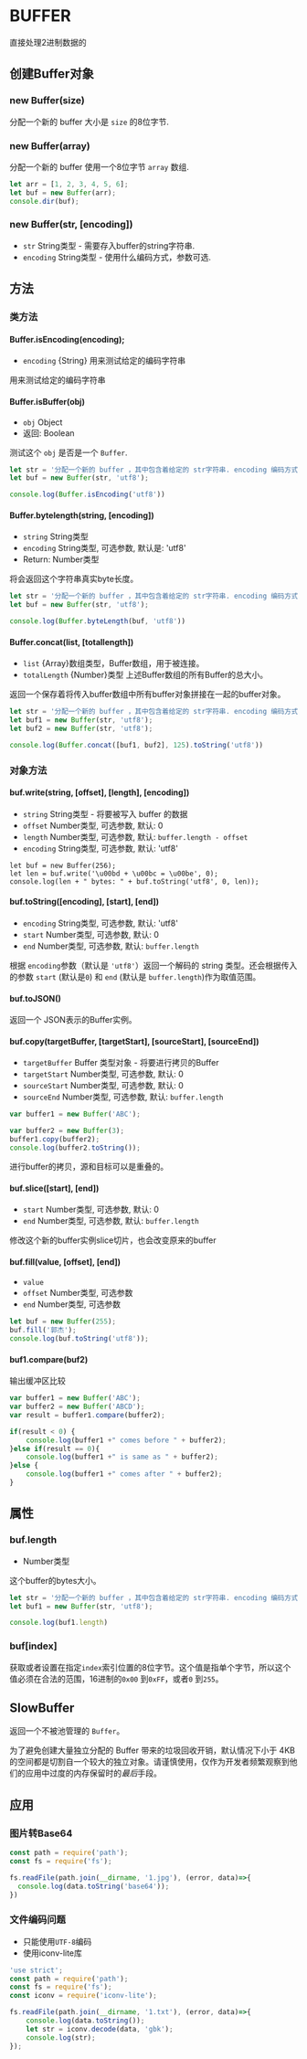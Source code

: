 # BUFFER

直接处理2进制数据的

## 创建Buffer对象

### new Buffer(size)

分配一个新的 buffer 大小是 `size` 的8位字节.

### new Buffer(array)

分配一个新的 buffer 使用一个8位字节 `array` 数组.

````javascript
let arr = [1, 2, 3, 4, 5, 6];
let buf = new Buffer(arr);
console.dir(buf);
````

### new Buffer(str, [encoding])

- `str` String类型 - 需要存入buffer的string字符串.
- `encoding` String类型 - 使用什么编码方式，参数可选.

## 方法

### 类方法

#### Buffer.isEncoding(encoding);

- `encoding` {String} 用来测试给定的编码字符串

用来测试给定的编码字符串

#### Buffer.isBuffer(obj)

- `obj` Object
- 返回: Boolean

测试这个 `obj` 是否是一个 `Buffer`.

```javascript
let str = '分配一个新的 buffer ，其中包含着给定的 str字符串. encoding 编码方式默认是：';
let buf = new Buffer(str, 'utf8');

console.log(Buffer.isEncoding('utf8'))
```

#### Buffer.bytelength(string, [encoding])

- `string` String类型
- `encoding` String类型, 可选参数, 默认是: 'utf8'
- Return: Number类型

将会返回这个字符串真实byte长度。

```javascript
let str = '分配一个新的 buffer ，其中包含着给定的 str字符串. encoding 编码方式默认是：';
let buf = new Buffer(str, 'utf8');

console.log(Buffer.byteLength(buf, 'utf8'))
```

#### Buffer.concat(list, [totallength])

- `list` {Array}数组类型，Buffer数组，用于被连接。
- `totalLength` {Number}类型 上述Buffer数组的所有Buffer的总大小。

返回一个保存着将传入buffer数组中所有buffer对象拼接在一起的buffer对象。

```javascript
let str = '分配一个新的 buffer ，其中包含着给定的 str字符串. encoding 编码方式默认是：';
let buf1 = new Buffer(str, 'utf8');
let buf2 = new Buffer(str, 'utf8');

console.log(Buffer.concat([buf1, buf2], 125).toString('utf8'))
```

### 对象方法

#### buf.write(string, [offset], [length], [encoding])

- `string` String类型 - 将要被写入 buffer 的数据
- `offset` Number类型, 可选参数, 默认: 0
- `length` Number类型, 可选参数, 默认: `buffer.length - offset`
- `encoding` String类型, 可选参数, 默认: 'utf8'

```
let buf = new Buffer(256);
let len = buf.write('\u00bd + \u00bc = \u00be', 0);
console.log(len + " bytes: " + buf.toString('utf8', 0, len));
```

#### buf.toString([encoding], [start], [end])

- `encoding` String类型, 可选参数, 默认: 'utf8'
- `start` Number类型, 可选参数, 默认: 0
- `end` Number类型, 可选参数, 默认: `buffer.length`

根据 `encoding`参数（默认是 `'utf8'`）返回一个解码的 string 类型。还会根据传入的参数 `start` (默认是`0`) 和 `end` (默认是 `buffer.length`)作为取值范围。

#### buf.toJSON()

返回一个 JSON表示的Buffer实例。

#### buf.copy(targetBuffer, [targetStart], [sourceStart], [sourceEnd])

- `targetBuffer` Buffer 类型对象 - 将要进行拷贝的Buffer
- `targetStart` Number类型, 可选参数, 默认: 0
- `sourceStart` Number类型, 可选参数, 默认: 0
- `sourceEnd` Number类型, 可选参数, 默认: `buffer.length`

```javascript
var buffer1 = new Buffer('ABC');

var buffer2 = new Buffer(3);
buffer1.copy(buffer2);
console.log(buffer2.toString());
```

进行buffer的拷贝，源和目标可以是重叠的。

#### buf.slice([start], [end])

- `start` Number类型, 可选参数, 默认: 0
- `end` Number类型, 可选参数, 默认: `buffer.length`

修改这个新的buffer实例slice切片，也会改变原来的buffer

#### buf.fill(value, [offset], [end])

- `value`
- `offset` Number类型, 可选参数
- `end` Number类型, 可选参数

```javascript
let buf = new Buffer(255);
buf.fill('郭杰');
console.log(buf.toString('utf8'));
```

#### buf1.compare(buf2)

输出缓冲区比较

```javascript
var buffer1 = new Buffer('ABC');
var buffer2 = new Buffer('ABCD');
var result = buffer1.compare(buffer2);

if(result < 0) {
    console.log(buffer1 +" comes before " + buffer2);
}else if(result == 0){
    console.log(buffer1 +" is same as " + buffer2);
}else {
    console.log(buffer1 +" comes after " + buffer2);
}
```

## 属性

### buf.length

- Number类型

这个buffer的bytes大小。

```javascript
let str = '分配一个新的 buffer ，其中包含着给定的 str字符串. encoding 编码方式默认是：';
let buf1 = new Buffer(str, 'utf8');

console.log(buf1.length)
```

### buf[index]

获取或者设置在指定`index`索引位置的8位字节。这个值是指单个字节，所以这个值必须在合法的范围，16进制的`0x00` 到`0xFF`，或者`0` 到`255`。

## SlowBuffer

返回一个不被池管理的 `Buffer`。

为了避免创建大量独立分配的 Buffer 带来的垃圾回收开销，默认情况下小于 4KB 的空间都是切割自一个较大的独立对象。请谨慎使用，仅作为开发者频繁观察到他们的应用中过度的内存保留时的*最后*手段。

## 应用

### 图片转Base64

```javascript
const path = require('path');
const fs = require('fs');

fs.readFile(path.join(__dirname, '1.jpg'), (error, data)=>{
  console.log(data.toString('base64'));
})
```

### 文件编码问题

- 只能使用`UTF-8`编码
- 使用iconv-lite库

```javascript
'use strict';
const path = require('path');
const fs = require('fs');
const iconv = require('iconv-lite');

fs.readFile(path.join(__dirname, '1.txt'), (error, data)=>{
	console.log(data.toString());
	let str = iconv.decode(data, 'gbk');
	console.log(str);
});
```

